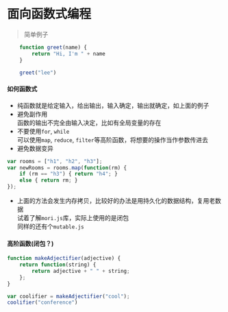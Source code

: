 # 面向函数式编程
> 简单例子  
>
```js
    function greet(name) {
        return "Hi, I'm " + name
    }

    greet("lee")
```

#### 如何函数式
- 纯函数就是给定输入，给出输出，输入确定，输出就确定，如上面的例子  
- 避免副作用  
函数的输出不完全由输入决定，比如有全局变量的存在  
- 不要使用`for`, `while`  
可以使用`map`, `reduce`, `filter`等高阶函数，将想要的操作当作参数传进去  
- 避免数据变异  
```js
var rooms = ["h1", "h2", "h3"];
var newRooms = rooms.map(function(rm) {
    if (rm == "h3") { return "h4"; }
    else { return rm; }
});
```
- 上面的方法会发生内存拷贝，比较好的办法是用持久化的数据结构，复用老数据  
试着了解`mori.js`库，实际上使用的是闭包  
同样的还有个`mutable.js`  


#### 高阶函数(闭包？)  
```js
function makeAdjectifier(adjective) {
    return function(string) {
        return adjective + " " + string;
    };
}

var coolifier = makeAdjectifier("cool");
coolifier("conference")
```